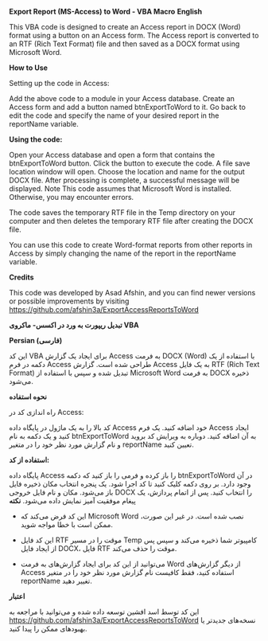 **Export Report (MS-Access) to Word - VBA Macro**
**English**

This VBA code is designed to create an Access report in DOCX (Word) format using a button on an Access form. The Access report is converted to an RTF (Rich Text Format) file and then saved as a DOCX format using Microsoft Word.

**How to Use**

Setting up the code in Access:

Add the above code to a module in your Access database.
Create an Access form and add a button named btnExportToWord to it.
Go back to edit the code and specify the name of your desired report in the reportName variable.

**Using the code:**

Open your Access database and open a form that contains the btnExportToWord button.
Click the button to execute the code.
A file save location window will open. Choose the location and name for the output DOCX file.
After processing is complete, a successful message will be displayed.
Note
This code assumes that Microsoft Word is installed. Otherwise, you may encounter errors.

The code saves the temporary RTF file in the Temp directory on your computer and then deletes the temporary RTF file after creating the DOCX file.

You can use this code to create Word-format reports from other reports in Access by simply changing the name of the report in the reportName variable.

**Credits**

This code was developed by Asad Afshin, and you can find newer versions or possible improvements by visiting  https://github.com/afshin3a/ExportAccessReportsToWord 

**تبدیل ریپورت به ورد در اکسس- ماکروی VBA**

**Persian (فارسی)**

این کد VBA برای ایجاد یک گزارش Access به فرمت DOCX (Word) با استفاده از یک دکمه در فرم Access طراحی شده است. گزارش Access به یک فایل RTF (Rich Text Format) تبدیل شده و سپس با استفاده از Microsoft Word به فرمت DOCX ذخیره می‌شود.

**نحوه استفاده**

راه اندازی کد در Access:

کد بالا را به یک ماژول در پایگاه داده Access خود اضافه کنید.
یک فرم Access ایجاد کنید و یک دکمه به نام btnExportToWord به آن اضافه کنید.
دوباره به ویرایش کد بروید و نام گزارش مورد نظر خود را در متغیر reportName تعیین کنید.

**استفاده از کد:**

پایگاه داده Access را باز کرده و فرمی را باز کنید که دکمه btnExportToWord در آن وجود دارد.
بر روی دکمه کلیک کنید تا کد اجرا شود.
یک پنجره انتخاب مکان ذخیره فایل باز می‌شود. مکان و نام فایل خروجی DOCX را انتخاب کنید.
پس از اتمام پردازش، یک پیغام موفقیت آمیز نمایش داده می‌شود.
**نکته**

- این کد فرض می‌کند که Microsoft Word نصب شده است. در غیر این صورت، ممکن است با خطا مواجه شوید.

- این کد فایل RTF موقت را در مسیر Temp کامپیوتر شما ذخیره می‌کند و سپس پس از ایجاد فایل DOCX، فایل RTF موقت را حذف می‌کند.

- می‌توانید از این کد برای ایجاد گزارش‌های به فرمت Word از دیگر گزارش‌های Access استفاده کنید، فقط کافیست نام گزارش مورد نظر خود را در متغیر reportName تغییر دهید.

**اعتبار**

این کد توسط اسد افشین توسعه داده شده و می‌توانید با مراجعه به https://github.com/afshin3a/ExportAccessReportsToWord نسخه‌های جدیدتر یا بهبود‌های ممکن را پیدا کنید.
